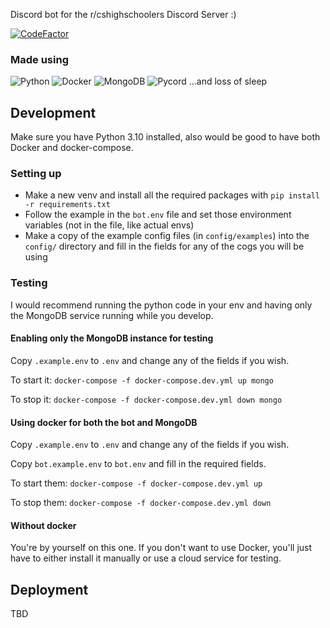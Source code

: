 Discord bot for the r/cshighschoolers Discord Server :)

[![CodeFactor](https://www.codefactor.io/repository/github/sexnine/cshs-bot/badge)](https://www.codefactor.io/repository/github/sexnine/cshs-bot)

### Made using
![Python](https://img.shields.io/badge/-Python-14354C?style=for-the-badge&logo=python&logoColor=white)
![Docker](https://img.shields.io/badge/-Docker-white?style=for-the-badge&logo=docker)
![MongoDB](https://img.shields.io/badge/-MongoDB-10aa50?style=for-the-badge&logo=mongodb&logoColor=white)
![Pycord](https://img.shields.io/badge/-Pycord-5865f2?style=for-the-badge&logo=discord&logoColor=white)
...and loss of sleep

## Development
Make sure you have Python 3.10 installed, also would be good to have both Docker and docker-compose.

### Setting up
- Make a new venv and install all the required packages with `pip install -r requirements.txt`
- Follow the example in the `bot.env` file and set those environment variables (not in the file, like actual envs)
- Make a copy of the example config files (in `config/examples`) into the `config/` directory and fill in the fields for any of the cogs you will be using

### Testing
I would recommend running the python code in your env and having only the MongoDB service running while you develop.

#### Enabling only the MongoDB instance for testing
Copy `.example.env` to `.env` and change any of the fields if you wish. 

To start it: `docker-compose -f docker-compose.dev.yml up mongo`

To stop it: `docker-compose -f docker-compose.dev.yml down mongo`

#### Using docker for both the bot and MongoDB
Copy `.example.env` to `.env` and change any of the fields if you wish. 

Copy `bot.example.env` to `bot.env` and fill in the required fields.

To start them: `docker-compose -f docker-compose.dev.yml up`

To stop them: `docker-compose -f docker-compose.dev.yml down`

#### Without docker
You're by yourself on this one.  If you don't want to use Docker, you'll just have to either install it manually or use a cloud service for testing.

## Deployment
TBD
